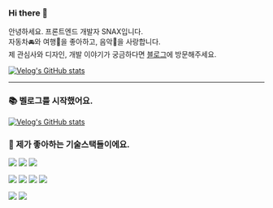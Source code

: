### Hi there 👋
안녕하세요. 프론트엔드 개발자 SNAX입니다.<br/>
자동차🚘와 여행🧳을 좋아하고, 음악🎤을 사랑합니다.<br/>
제 관심사와 디자인, 개발 이야기가 궁금하다면 [블로그](https://calvinsnax.com/)에 방문해주세요.

[![Velog's GitHub stats](https://velog-readme-stats.vercel.app/api/badge?name=calvinsnax)](https://velog.io/@calvinsnax) 

---

### 📚 벨로그를 시작했어요.

[![Velog's GitHub stats](https://velog-readme-stats.vercel.app/api?name=calvinsnax)](https://velog-readme-stats.vercel.app/api/redirect?name=calvinsnax)


### 💙 제가 좋아하는 기술스택들이에요.
<img src="https://img.shields.io/badge/typescript-3178C6?style=for-the-badge&logo=react&logoColor=white"> <img src="https://img.shields.io/badge/vite-646CFF?style=for-the-badge&logo=vite&logoColor=white"> <img src="https://img.shields.io/badge/github_actions-2088FF?style=for-the-badge&logo=githubActions&logoColor=white">

<img src="https://img.shields.io/badge/react-0088CC?style=for-the-badge&logo=react&logoColor=white"> <img src="https://img.shields.io/badge/next.js-000000?style=for-the-badge&logo=Next.js&logoColor=white"> <img src="https://img.shields.io/badge/react_query-FF4154?style=for-the-badge&logo=reactquery&logoColor=white"> <img src="https://img.shields.io/badge/styled_components-DB7093?style=for-the-badge&logo=styledcomponents&logoColor=white">

<img src="https://img.shields.io/badge/nest.js-E0234E?style=for-the-badge&logo=nestjs&logoColor=white"> <img src="https://img.shields.io/badge/mongodb-47A248?style=for-the-badge&logo=mongoDB&logoColor=white">
